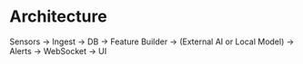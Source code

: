 # Architecture
Sensors → Ingest → DB → Feature Builder → (External AI or Local Model) → Alerts → WebSocket → UI
